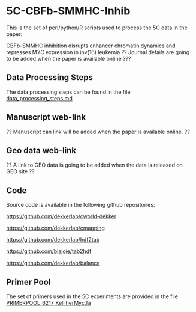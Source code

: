 # 5C-CBFb-SMMHC-Inhib

This is the set of perl/python/R scripts used  to process the 5C data in the paper:

CBFb-SMMHC inhibition disrupts enhancer chromatin dynamics and represses MYC expression in inv(16) leukemia
?? Journal details are going to be added when the paper is available online ???

## Data Processing Steps

The data processing steps can be found in the file
[data_processing_steps.md](https://github.com/dekkerlab/5C-CBFb-SMMHC-Inhib/blob/master/data_processing_steps.md)

## Manuscript web-link

?? Manuscript can link will be added when the paper is available online. ??

## Geo data web-link

?? A link to GEO data is going to be added when the data is released on GEO site ??

## Code

Source code is available in the following github repositories:

https://github.com/dekkerlab/cworld-dekker

https://github.com/dekkerlab/cmapping

https://github.com/dekkerlab/hdf2tab

https://github.com/blajoie/tab2hdf

https://github.com/dekkerlab/balance

## Primer Pool

The set of primers used in the 5C experiments are provided in the file
[PRIMERPOOL_6217_KelliherMyc.fa](https://github.com/dekkerlab/5C-CBFb-SMMHC-Inhib/blob/master/PRIMERPOOL_6217_KelliherMyc.fa)

